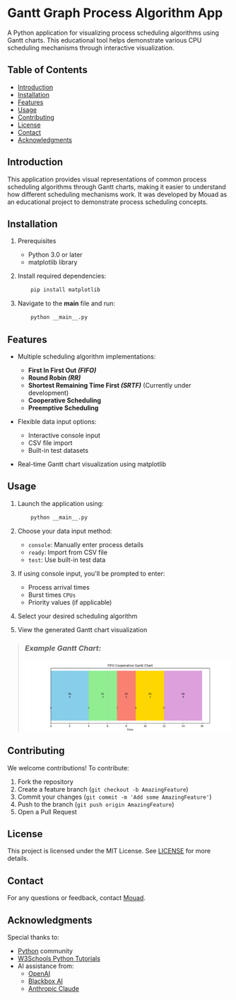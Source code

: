 # Gantt Graph Process Algorithm App  

A Python application for visualizing process scheduling algorithms using Gantt charts. This educational tool helps demonstrate various CPU scheduling mechanisms through interactive visualization.

## Table of Contents
- [Introduction](#introduction)
- [Installation](#installation)
- [Features](#features)
- [Usage](#usage)
- [Contributing](#contributing)
- [License](#license)
- [Contact](#contact)
- [Acknowledgments](#acknowledgments)

## Introduction

This application provides visual representations of common process scheduling algorithms through Gantt charts, making it easier to understand how different scheduling mechanisms work. It was developed by Mouad as an educational project to demonstrate process scheduling concepts.

## Installation  

1. Prerequisites
    - Python 3.0 or later
    - matplotlib library

2. Install required dependencies:
    ```bash
        pip install matplotlib
    ```

3. Navigate to the __main__ file and run:
    ```bash
        python __main__.py
    ```

## Features

- Multiple scheduling algorithm implementations:
    * **First In First Out _(FIFO)_**
    * **Round Robin _(RR)_**
    * **Shortest Remaining Time First _(SRTF)_** (Currently under development)
    * **Cooperative Scheduling**
    * **Preemptive Scheduling**

- Flexible data input options:
    * Interactive console input
    * CSV file import
    * Built-in test datasets

- Real-time Gantt chart visualization using matplotlib

## Usage

1. Launch the application using:
    ```bash
        python __main__.py
    ```

2. Choose your data input method:
    - `console`: Manually enter process details
    - `ready`: Import from CSV file
    - `test`: Use built-in test data

3. If using console input, you'll be prompted to enter:
    - Process arrival times
    - Burst times `CPUs`
    - Priority values (if applicable)

4. Select your desired scheduling algorithm

5. View the generated Gantt chart visualization
> ### _Example Gantt Chart:_
> ![Gantt Chart Example](./assets/Figure_1.png)

## Contributing
We welcome contributions! To contribute:

1. Fork the repository
2. Create a feature branch (`git checkout -b AmazingFeature`)
3. Commit your changes (`git commit -m 'Add some AmazingFeature'`)
4. Push to the branch (`git push origin AmazingFeature`)
5. Open a Pull Request

## License
This project is licensed under the MIT License. See [LICENSE](LICENSE) for more details.

## Contact
For any questions or feedback, contact [Mouad](mailto:moadallaoui1@gmail.com).

## Acknowledgments
Special thanks to:
- [Python](https://www.python.org/) community
- [W3Schools Python Tutorials](https://www.w3schools.com/python/)
- AI assistance from:
    - [OpenAI](https://openai.com)
    - [Blackbox AI](https://www.blackbox.ai)
    - [Anthropic Claude](https://www.anthropic.com)
